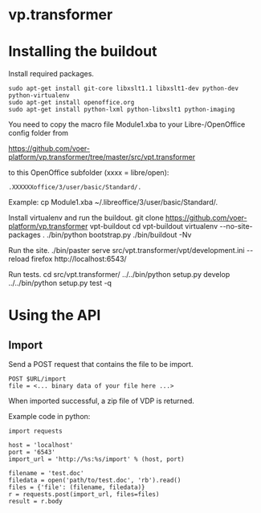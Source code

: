 vp.transformer
==============

Installing the buildout
=======================

Install required packages.

    sudo apt-get install git-core libxslt1.1 libxslt1-dev python-dev python-virtualenv
    sudo apt-get install openoffice.org
    sudo apt-get install python-lxml python-libxslt1 python-imaging

You need to copy the macro file Module1.xba to your Libre-/OpenOffice config folder from

https://github.com/voer-platform/vp.transformer/tree/master/src/vpt.transformer

to this OpenOffice subfolder (xxxx = libre/open):

    .XXXXXXoffice/3/user/basic/Standard/.

Example:
    cp Module1.xba ~/.libreoffice/3/user/basic/Standard/.

Install virtualenv and run the buildout.
    git clone https://github.com/voer-platform/vp.transformer vpt-buildout
    cd vpt-buildout
    virtualenv --no-site-packages .
    ./bin/python bootstrap.py
    ./bin/buildout -Nv

Run the site.
    ./bin/paster serve src/vpt.transformer/vpt/development.ini --reload
    firefox http://localhost:6543/

Run tests.
    cd src/vpt.transformer/
    ../../bin/python setup.py develop
    ../../bin/python setup.py test -q

Using the API
=============

Import
------

Send a POST request that contains the file to be import.

    POST $URL/import
    file = <... binary data of your file here ...>

When imported successful, a zip file of VDP is returned.

Example code in python:

    import requests

    host = 'localhost'
    port = '6543'
    import_url = 'http://%s:%s/import' % (host, port)

    filename = 'test.doc'
    filedata = open('path/to/test.doc', 'rb').read()
    files = {'file': (filename, filedata)}
    r = requests.post(import_url, files=files)
    result = r.body